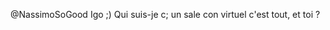 @NassimoSoGood Igo ;) 
Qui suis-je c; un sale con virtuel c'est tout, et toi ?

<!---
Nassimosogood/Nassimosogood is a ✨ special ✨ repository because its `README.md` (this file) appears on your GitHub profile.
You can click the Preview link to take a look at your changes.
--->
